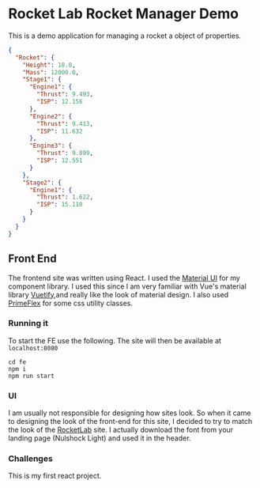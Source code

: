 # Rocket Lab Rocket Manager Demo

This is a demo application for managing a rocket a object of properties.

```json
{
  "Rocket": {
    "Height": 18.0,
    "Mass": 12000.0,
    "Stage1": {
      "Engine1": {
        "Thrust": 9.493,
        "ISP": 12.156
      },
      "Engine2": {
        "Thrust": 9.413,
        "ISP": 11.632
      },
      "Engine3": {
        "Thrust": 9.899,
        "ISP": 12.551
      }
    },
    "Stage2": {
      "Engine1": {
        "Thrust": 1.622,
        "ISP": 15.110
      }
    }
  }
}
```

## Front End

The frontend site was written using React. I used the [Material UI](https://mui.com/) for my component library. I used this since I am very familiar with Vue's material library [Vuetify](https://vuetifyjs.com),and really like the look of material design. I also used [PrimeFlex](https://www.primefaces.org/primeflex/) for some css utility classes. 

### Running it
To start the FE use the following. The site will then be available at `localhost:8080`

```
cd fe
npm i
npm run start
```

### UI
I am usually not responsible for designing how sites look. So when it came to designing the look of the front-end for this site, I decided to try to match the look of the [RocketLab](https://www.rocketlabusa.com/) site. I actually download the font from your landing page (Nulshock Light) and used it in the header. 

### Challenges
This is my first react project.


